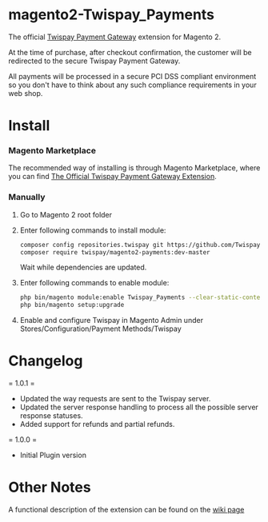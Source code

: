 magento2-Twispay_Payments
=========================

The official [Twispay Payment Gateway][twispay] extension for Magento 2.

At the time of purchase, after checkout confirmation, the customer will be redirected to the secure Twispay Payment Gateway.

All payments will be processed in a secure PCI DSS compliant environment so you don't have to think about any such compliance requirements in your web shop.

Install
=======

### Magento Marketplace

The recommended way of installing is through Magento Marketplace, where you can
find [The Official Twispay Payment Gateway Extension][marketplace].

### Manually

1. Go to Magento 2 root folder

2. Enter following commands to install module:

    ```bash
    composer config repositories.twispay git https://github.com/Twispay/magento2.git
    composer require twispay/magento2-payments:dev-master
    ```
   Wait while dependencies are updated.

3. Enter following commands to enable module:

    ```bash
    php bin/magento module:enable Twispay_Payments --clear-static-content
    php bin/magento setup:upgrade
    ```
4. Enable and configure Twispay in Magento Admin under Stores/Configuration/Payment Methods/Twispay

Changelog
=========

= 1.0.1 =
* Updated the way requests are sent to the Twispay server.
* Updated the server response handling to process all the possible server response statuses.
* Added support for refunds and partial refunds.

= 1.0.0 =
* Initial Plugin version

Other Notes
===========

A functional description of the extension can be found on the [wiki page][doc]

[twispay]: http://twispay.com/
[marketplace]: https://marketplace.magento.com/twispay-magento2-payments.html
[doc]: https://twis.li/2spt8rx
